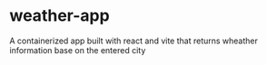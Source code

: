 # weather-app
A containerized app built with react and vite that returns wheather information base on the entered city
